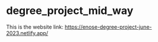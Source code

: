 # degree_project_mid_way

This is the website link: https://enose-degree-project-june-2023.netlify.app/



